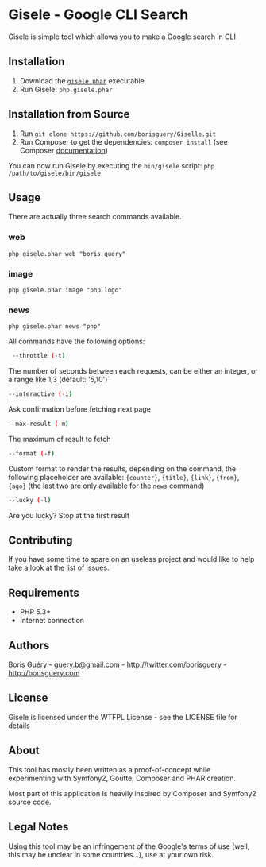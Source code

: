 Gisele - Google CLI Search
=====================================

Gisele is simple tool which allows you to make a Google search in CLI

Installation
--------------------

1. Download the [`gisele.phar`](http://github.com/borisguery/Giselle/giselle.phar) executable
2. Run Gisele: `php gisele.phar`

Installation from Source
------------------------

1. Run `git clone https://github.com/borisguery/Giselle.git`
2. Run Composer to get the dependencies: `composer install` (see Composer [documentation](http://getcomposer.org/doc/))

You can now run Gisele by executing the `bin/gisele` script: `php /path/to/gisele/bin/gisele`

Usage
-----

There are actually three search commands available.

### web
`php gisele.phar web "boris guery"`

### image
`php gisele.phar image "php logo"`

### news
`php gisele.phar news "php"`


All commands have the following options:

``` sh
 --throttle (-t)
```
 The number of seconds between each requests, can be either an integer, or a range like 1,3 (default: '5,10')`
 ``` sh
 --interactive (-i)
 ```
 Ask confirmation before fetching next page
 ``` sh
 --max-result (-m)
 ```
 The maximum of result to fetch
 ``` sh
 --format (-f)
 ```
 Custom format to render the results, depending on the command, the following placeholder are available: `{counter}`, `{title}`, `{link}`, `{from}`, `{ago}` (the last two are only available for the `news` command)
 ``` sh
 --lucky (-l)
 ```
 Are you lucky? Stop at the first result

Contributing
------------

If you have some time to spare on an useless project and would like to help take a look at the [list of issues](http://github.com/borisguery/gisele/issues).

Requirements
------------

* PHP 5.3+
* Internet connection

Authors
-------

Boris Guéry - <guery.b@gmail.com> - <http://twitter.com/borisguery> - <http://borisguery.com>

License
-------

Gisele is licensed under the WTFPL License - see the LICENSE file for details

About
-----

This tool has mostly been written as a proof-of-concept while experimenting with Symfony2, Goutte, Composer and PHAR creation.

Most part of this application is heavily inspired by Composer and Symfony2 source code.

Legal Notes
-----------

Using this tool may be an infringement of the Google's terms of use (well, this may be unclear in some countries...), use at your own risk.
